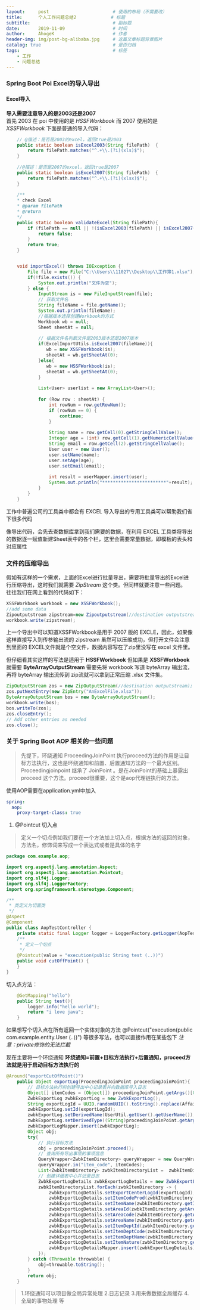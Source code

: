 ```yaml
---
layout:     post                        # 使用的布局（不需要改）
title:      个人工作问题总结2             # 标题 
subtitle:                               # 副标题
date:       2019-11-09                  # 时间
author:     AhogeK                      # 作者
header-img: img/post-bg-alibaba.jpg     # 这篇文章标题背景图片
catalog: true                           # 是否归档
tags:                                   # 标签
    - 工作
    - 问题总结
---
```


### Spring Boot Poi Excel的导入导出
#### Excel导入
**导入需要注意导入的是2003还是2007**<br>
首先 2003 在 poi 中使用的是 *HSSFWorkbook* 而 2007 使用的是 *XSSFWorkbook*
下面是普通的导入代码：

```java
    // @描述：是否是2003的excel，返回true是2003   
    public static boolean isExcel2003(String filePath)  {    
        return filePath.matches("^.+\\.(?i)(xls)$");    
    }    
    
    //@描述：是否是2007的excel，返回true是2007   
    public static boolean isExcel2007(String filePath)  {    
        return filePath.matches("^.+\\.(?i)(xlsx)$");    
    }    
    
    /**
    * check Excel
    * @param filePath
    * @return
    */
    public static boolean validateExcel(String filePath){  
        if (filePath == null || !(isExcel2003(filePath) || isExcel2007(filePath))){    
            return false;    
        }    
        return true;  
    }  


	void importExcel() throws IOException {
		File file = new File("C:\\Users\\11027\\Desktop\\工作簿1.xlsx");
		if(!file.exists()) {  
	        System.out.println("文件为空");
	    } else {
	    	InputStream is = new FileInputStream(file);
	    	// 获取文件名
	    	String fileName = file.getName();
	    	System.out.println(fileName);
	    	//根据版本选择创建Workbook的方式  
	        Workbook wb = null;
	        Sheet sheetAt = null;
	         
	        // 根据文件名判断文件是2003版本还是2007版本  
	        if(ExcelImportUtils.isExcel2007(fileName)){  
	           wb = new XSSFWorkbook(is);
	           sheetAt = wb.getSheetAt(0);
	        }else{  
	           wb = new HSSFWorkbook(is);  
	           sheetAt = wb.getSheetAt(0);
	        }
	        
	        List<User> userlist = new ArrayList<User>();
	        
	        for (Row row : sheetAt) {
	        	int rowNum = row.getRowNum();
	        	if (rowNum == 0) {
	        		continue;
	        	}
	        	
	        	String name = row.getCell(0).getStringCellValue();
	        	Integer age = (int) row.getCell(1).getNumericCellValue();
	        	String email = row.getCell(2).getStringCellValue();
	        	User user = new User();
	        	user.setName(name);
	        	user.setAge(age);
	        	user.setEmail(email);
	        	
	        	int result = userMapper.insert(user);
	        	System.out.println("************************"+result);
	        }
	    }
	}
```

工作中普遍公司的工具类中都会有 EXCEL 导入导出的专用工具类可以帮助我们省下很多代码

像导出代码，会先去查数据库拿到我们需要的数据，在利用 EXCEL 工具类将导出的数据逐一赋值新建Sheet表中的各个栏，这里会需要常量数据，即模板的表头和对应属性

### 文件的压缩导出
假如有这样的一个需求，上面的Excel进行批量导出，需要将批量导出的Excel进行压缩导出，这时我们就需要 *ZipStream* 这个类。但同样就要注意一些问题。<br>
往往我们在网上看到的代码如下：

```java
XSSFWorkbook workbook = new XSSFWorkbook();
//add some data
Zipoutputstream zipstream=new Zipoutputstream(//destination outputstream);
workbook.write(zipstream);
```
上一个导出中可以知道XSSFWorkbook是用于 2007 版的 EXCLE，因此，如果像这样直接写入到传参输出流的 zipstream 虽然可以压缩成功，但打开文件会注意到里面的 EXCEL文件就是个空文件，数据内容写在了zip里没写在 excel 文件里。

但仔细看其实这样的写法是适用于 **HSSFWorkbook** 但如果是 **XSSFWorkbook** 就需要 **ByteArrayOutputStream** 需要先将 workbook 写道 byteArray 输出流，再将 byteArray 输出流传到 zip流就可以拿到正常压缩 .xlsx 文件集。

```java
ZipOutputStream zos = new ZipOutputStream(//destination outputstream);
zos.putNextEntry(new ZipEntry("AnExcelFile.xlsx"));
ByteArrayOutputStream bos = new ByteArrayOutputStream();
workbook.write(bos);
bos.writeTo(zos);
zos.closeEntry();
// Add other entries as needed
zos.close();
```

### 关于 Spring Boot AOP 相关的一些问题
> 先提下，环绕通知 ProceedingJoinPoint 执行proceed方法的作用是让目标方法执行，这也是环绕通知和前置、后置通知方法的一个最大区别。Proceedingjoinpoint 继承了 JoinPoint 。是在JoinPoint的基础上暴露出 proceed 这个方法。proceed很重要，这个是aop代理链执行的方法。

使用AOP需要在application.yml中加入

```yml
spring:
  aop:
    proxy-target-class: true
```

1. @Pointcut 切入点
> 定义一个切点例如我们要在一个方法加上切入点，根据方法的返回的对象，方法名，修饰词来写成一个表达式或者是具体的名字

```java
package com.example.aop;

import org.aspectj.lang.annotation.Aspect;
import org.aspectj.lang.annotation.Pointcut;
import org.slf4j.Logger;
import org.slf4j.LoggerFactory;
import org.springframework.stereotype.Component;

/**
 * 类定义为切面类
 */
@Aspect
@Component
public class AopTestController {
    private static final Logger logger = LoggerFactory.getLogger(AopTestController.class);
    /**
     * 定义一个切点
     */
    @Pointcut(value = "execution(public String test (..))")
    public void cutOffPoint() {
    }
}
```

切入点方法：

``` java
    @GetMapping("hello")
    public String test(){
        logger.info("hello world");
        return "i love java";
    }
```

如果想写个切入点在所有返回一个实体对象的方法
@Pointcut("execution(public com.example.entity.User (..))")
等很多写法，也可以直接作用在某些包下
*注意：private修饰的无法拦截*

现在主要将一个环绕通知
**环绕通知=前置+目标方法执行+后置通知，proceed方法就是用于启动目标方法执行的**

```java
@Around("exportCutOfPoint()")
    public Object exportLog(ProceedingJoinPoint proceedingJoinPoint){
        // 目标方法执行前创建导出中心记录表并向数据库导入日志
        Object[] itemCodes = (Object[]) proceedingJoinPoint.getArgs()[0];
        ZwbkExportLog zwbkExportLog = new ZwbkExportLog();
        String exportLogId = UUID.randomUUID().toString().replace(AffairCommonConstants.MINUS, "");
        zwbkExportLog.setId(exportLogId);
        zwbkExportLog.setDerivedName(UserUtil.getUser().getUserName());
        zwbkExportLog.setDerivedType((String)proceedingJoinPoint.getArgs()[1]);
        zwbkExportLogMapper.insert(zwbkExportLog);
        Object obj;
        try{
            // 执行目标方法
            obj = proceedingJoinPoint.proceed();
            // 查询所有导出事项的事项信息
            QueryWrapper<ZwbkItemDirectory> queryWrapper = new QueryWrapper<>();
            queryWrapper.in("item_code", itemCodes);
            List<ZwbkItemDirectory> zwbkItemDirectoryList =  zwbkItemDirectoryMapper.selectList(queryWrapper);
            // 创建详细表中心并记录日志
            ZwbkExportLogDetails zwbkExportLogDetails = new ZwbkExportLogDetails();
            zwbkItemDirectoryList.forEach(zwbkItemDirectory -> {
                zwbkExportLogDetails.setExportCenterLogId(exportLogId);
                zwbkExportLogDetails.setItemCodeProd(zwbkItemDirectory.getItemCodeProd());
                zwbkExportLogDetails.setItemName(zwbkItemDirectory.getItemName());
                zwbkExportLogDetails.setAreaId(zwbkItemDirectory.getAreaId());
                zwbkExportLogDetails.setAreaCode(zwbkItemDirectory.getAreaCode());
                zwbkExportLogDetails.setAreaName(zwbkItemDirectory.getAreaName());
                zwbkExportLogDetails.setItemDeptId(zwbkItemDirectory.getItemDeptId());
                zwbkExportLogDetails.setItemDeptCode(zwbkItemDirectory.getItemDeptCode());
                zwbkExportLogDetails.setItemDeptName(zwbkItemDirectory.getItemDeptName());
                zwbkExportLogDetails.setItemNature(zwbkItemDirectory.getItemNature());
                zwbkExportLogDetailsMapper.insert(zwbkExportLogDetails);
            });
        } catch (Throwable throwable) {
            obj=throwable.toString();
        }
        return obj;
    }
```

>1.环绕通知可以项目做全局异常处理
>2.日志记录
>3.用来做数据全局缓存
>4.全局的事物处理 等